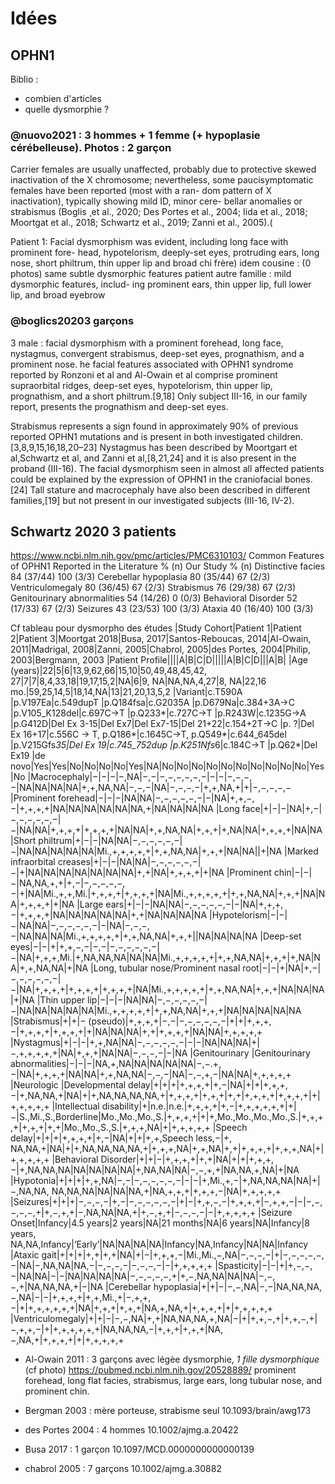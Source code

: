 # Idées
## OPHN1
Biblio :
- combien d'articles
- quelle dysmorphie ?

### @nuovo2021 : 3 hommes + 1 femme (+ hypoplasie cérébelleuse). Photos : 2 garçon
Carrier females are usually unaffected, probably due
to protective skewed inactivation of the X chromosome; nevertheless,
some paucisymptomatic females have been reported (most with a ran-
dom pattern of X inactivation), typically showing mild ID, minor cere-
bellar anomalies or strabismus (Boglis ̧ et al., 2020; Des Portes
et al., 2004; Iida et al., 2018; Moortgat et al., 2018; Schwartz
et al., 2019; Zanni et al., 2005).(

Patient 1: Facial dysmorphism was evident, including long face with prominent fore-
head, hypotelorism, deeply-set eyes, protruding ears, long nose, short
philtrum, thin upper lip and broad chi
frère) idem
cousine : (0 photos) same subtle dysmorphic features
patient autre famille : mild dysmorphic features, includ-
ing prominent ears, thin upper lip, full lower lip, and broad eyebrow

### @boglics20203 garçons
3 male : facial dysmorphism with a prominent forehead, long face, nystagmus, convergent strabismus, deep-set eyes, prognathism, and a prominent nose. 
he facial features associated with OPHN1 syndrome reported by Ronzoni et al and Al-Owain et al comprise prominent supraorbital ridges, deep-set eyes, hypotelorism, thin upper lip, prognathism, and a short philtrum.[9,18] Only subject III-16, in our family report, presents the prognathism and deep-set eyes. 


Strabismus represents a sign found in approximately 90% of previous reported OPHN1 mutations and is present in both investigated children.[3,8,9,15,16,18,20–23] Nystagmus has been described by Moortgart et al,Schwartz et al, and Zanni et al,[8,21,24] and it is also present in the proband (III-16). The facial dysmorphism seen in almost all affected patients could be explained by the expression of OPHN1 in the craniofacial bones.[24] Tall stature and macrocephaly have also been described in different families,[19] but not present in our investigated subjects (III-16, IV-2).

## Schwartz 2020 3 patients
https://www.ncbi.nlm.nih.gov/pmc/articles/PMC6310103/
Common Features of OPHN1	Reported in the Literature % (n)	Our Study % (n)
Distinctive facies	84 (37/44)	100 (3/3)
Cerebellar hypoplasia	80 (35/44)	67 (2/3)
Ventriculomegaly	80 (36/45)	67 (2/3)
Strabismus	76 (29/38)	67 (2/3)
Genitourinary abnormalities	54 (14/26)	0 (0/3)
Behavioral Disorder	52 (17/33)	67 (2/3)
Seizures	43 (23/53)	100 (3/3)
Ataxia	40 (16/40)	100 (3/3)

Cf tableau pour dysmorpho des études
|Study Cohort|Patient 1|Patient 2|Patient 3|Moortgat 2018|Busa, 2017|Santos-Reboucas, 2014|Al-Owain, 2011|Madrigal, 2008|Zanni, 2005|Chabrol, 2005|des Portes, 2004|Philip, 2003|Bergmann, 2003
|Patient Profile||||A|B|C|D|||||A|B|C|D|||A|B|
|Age (years)|22|5|6|13,9,62,66|15,10|50,49,48,45,42, 27|7|7|8,4,33,18|19,17,15,2|NA|6|9, NA|NA,NA,4,27|8, NA|22,16 mo.|59,25,14,5|18,14,NA|13|21,20,13,5,2
|Variant|c.T590A |p.V197Ea|c.549dupT |p.Q184fsa|c.G2035A |p.D679Na|c.384+3A→C |p.V105_K128del|c.697C→T |p.Q233*|c.727C→T |p.R243W|c.1235G→A |p.G412D|Del Ex 3-15|Del Ex7|Del Ex7-15|Del 21+22|c.154+2T→C |p. ?|Del Ex 16+17|c.556C → T, p.Q186*|c.1645C→T, p.Q549*|c.644_645del |p.V215Gfs*35|Del Ex 19|c.745_752dup |p.K251Nfs*6|c.184C→T |p.Q62*|Del Ex19
|de novo|Yes|Yes|No|No|No|No|Yes|NA|No|No|No|No|No|No|No|No|No|No|Yes|No
|Macrocephaly|−|−|−|−,NA|−,−|−,−,−,−,−,−|−|−|−,−,−,−|NA|NA|NA|NA|+,+,NA,NA|−,−,−|NA|−,−,−,−|+,+,NA,+|+|−,−,−,−,−
|Prominent forehead|−|−|−|NA|NA|−,−,−,−,−,−|−|NA|+,+,−,−|+,+,+,+|NA|NA|NA|NA|NA|NA,+|NA|NA|NA|NA
|Long face|+|−|−|NA|+,−|−,−,−,−,−,−|−|NA|NA|+,+,+,+|+,+,+,+|NA|NA|+,+,NA,NA|+,+,+|+,NA|NA|+,+,+,+|NA|NA
|Short philtrum|+|−|−|NA|NA|−,−,−,−,−,−|−|NA|NA|NA|NA|NA|Mi.,+,+,+,+,+|+,+,NA,NA|+,+,+|NA|NA||+|NA
|Marked infraorbital creases|+|−|−|NA|NA|−,−,−,−,−,−|−|+|NA|NA|NA|NA|NA|NA|NA|+,+|NA|+,+,+,+|+|NA
|Prominent chin|−|−|−|NA,NA,+,+|+,−|−,−,−,−,−,−|+|NA|Mi.,+,+,Mi.|+,+,+,+|+,+,+,+|NA|Mi.,+,+,+,+,+|+,+,NA,NA|+,+,+|NA|NA|+,+,+,+|+|NA
|Large ears|+|−|−|NA|NA|−,−,−,−,−,−|−|NA|+,+,+,−|+,+,+,+|NA|NA|NA|NA|NA|+,+|NA|NA|NA|NA
|Hypotelorism|−|−|−|NA|NA|−,−,−,−,−,−|−|NA|−,−,−,−|NA|NA|NA|Mi.,+,+,+,+,+|+,+,NA,NA|+,+,+||NA|NA|NA|NA
|Deep-set eyes|−|−|+|+,+,−,−|−,−|−,−,−,−,−,−|−|NA|+,+,+,Mi.|+,NA,NA,NA|NA|NA|Mi.,+,+,+,+,+|+,+,NA,NA|+,+,+|+,NA|NA|+,+,NA,NA|+|NA
|Long, tubular nose/Prominent nasal root|−|−|+|NA|+,−|−,−,−,−,−,−|−|NA|+,+,+,+|+,+,+,+|+,+,+,+|NA|Mi.,+,+,+,+,+|+,+,NA,NA|+,+,+|NA|NA|NA|+|NA
|Thin upper lip|−|−|−|NA|NA|−,−,−,−,−,−|−|NA|NA|NA|NA|NA|Mi.,+,+,+,+,+|+,+,NA,NA|+,+,+|NA|NA|NA|NA|NA
|Strabismus|+|+|− (pseudo)|+,+,+,+|−,−|−,−,−,−,−,−|+|+|+,+,+,−|+,+,+,+|+,+,+,+|+|NA|NA|NA|+,+|+,+,+,+|NA|NA|+,+,+,+,+
|Nystagmus|+|−|−|+,+,NA|NA|−,−,−,−,−,−|−|−|NA|NA|NA|+|−,+,+,+,+,+|NA|+,+,+|NA|NA|−,−,−,−|−|NA
|Genitourinary
|Genitourinary abnormalities|−|−|−|NA,+,NA|NA|NA|NA|NA|−,−.+,−|NA|+,+,+,+|NA|NA|+,+,NA,NA|−,−,−|NA|−,−,+,−|NA|NA|+,+,+,+,+
|Neurologic
|Developmental delay|+|+|+|+,+,+,+|+,−|NA|+|+|+,+,+,−|+,NA,NA,+|NA|+|+,NA,NA,NA,NA,+|+,+,+,+|+,+,+|+,+|+,+,+,+|+,+,+,+|+|+,+,+,+,+
|Intellectual disability|+|n.e.|n.e.|+,+,+,+|+,−|+,+,+,+,+,+|+|−|S.,Mi.,S.,Borderline|Mo.,Mo.,Mo.,S.|+,+,+,+|+|+,Mo.,Mo.,Mo.,Mo.,S.|+,+,+,+|+,+,+|+,+|Mo.,Mo.,S.,S.|+,+,+,NA|+|+,+,+,+,+
|Speech delay|+|+|+|+,+,+,+|+,−|NA|+|+|+,+,Speech less,−|+, NA,NA,+|NA|+|+,NA,NA,NA,NA,+|+,+,+,NA|+,+,NA|+,+|+,+,+,+|+,+,+,NA|+|+,+,+,+,+
|Behavioral Disorder|+|+|−|+,+,+,+|+,+|NA|+|+|+,+,+,−|+,NA,NA,NA|NA|NA|NA|NA|+,NA,NA|NA|−,−,+,+|NA,NA,+,NA|+|NA
|Hypotonia|+|+|+|+,+,NA|−,−|−,−,−,−,−,−|−|−|+,Mi.,+,−|+,NA,NA,NA|NA|+|−,NA,NA, NA,NA,NA|NA|NA|NA,+|NA,+,+,+|+,+,+,−|NA|+,+,+,+,+
|Seizures|+|+|+|−,−,−,−|+,−|−,−,−,−,−,−|+|−|+,+,−,−|+,+,+,+|−,+,+,−|−|−,−,−,−,−,+|+,−,+,+|−,NA,NA|NA,+|+,−,+,+|−,−,−,−|−|+,+,+,+,+
|Seizure Onset|Infancy|4.5 years|2 years|NA|21 months|NA|6 years|NA|Infancy|8 years, NA,NA,Infancy|‘Early’|NA|NA|NA|NA|Infancy|NA,Infancy|NA|NA|Infancy
|Ataxic gait|+|+|+|+,+|+,+|NA|+|−|+,+,+,−|Mi.,Mi.,−,NA|−,−,−,−|+|−,−,−,−,−,−|NA|−,NA,NA|NA,−|−,−,−,−|−,−,−,−|−|+,+,+,+,+
|Spasticity|−|−|+|+,−,−,−|NA|NA|−|−|NA|NA|NA|NA|−,−,−,−,−,+|+,−,NA,NA|NA|NA|−,−,−,+|NA,NA,NA,+|−|NA
|Cerebellar hypoplasia|+|+|−|−,−,NA|−,−|NA,NA,NA,−,NA|−|−|+,+,+,+|+,+,Mi.,+|−,+,+,−|+|+,+,+,+,+,+|NA|+,+,+|+,+,+|NA,+,NA,+|+,+,+,+|+|+,+,+,+,+
|Ventriculomegaly|+|+|−|−,−,NA|+,+|NA,NA,NA,+,NA|−|+|+,+,−,+|+,+,−,+|−,+,+,−|+|+,+,+,+,+,+|NA,NA,NA,−|+,+,+|+,+,+|NA,−,NA,+|+,+,+,+|+|+,+,+,+,+

- Al-Owain 2011 : 3 garçons avec légèe dysmorphie, *1 fille dysmorphique* (cf photo)
https://pubmed.ncbi.nlm.nih.gov/20528889/
prominent forehead, long flat facies, strabismus, large ears, long tubular nose, and prominent chin. 

- Bergman 2003 : mère porteuse, strabisme seul
10.1093/brain/awg173  
- des Portes 2004 : 4 hommes
10.1002/ajmg.a.20422 
- Busa 2017 : 1 garçon
10.1097/MCD.0000000000000139
- chabrol 2005 : 7 garçons
  10.1002/ajmg.a.30882 
